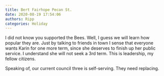 ```yaml
---
title: Bert Fairhope Pecan St.
date: 2020-08-19 17:54:06
authors: Ripp
categories: Holiday
---
```


 I did not know you supported the Bees.
Well, I guess we will learn how popular they are. Just by talking to friends in town I sense that everyone wants Karin for one more term, since she deserves to finish up her public service. I understand she will not seek a 3rd term. This is leadership, my fellow citizens.

Speaking of, our current council three is self-serving. They need replacing.